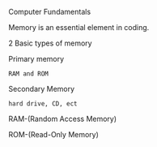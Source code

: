 Computer Fundamentals

Memory is an essential element in coding.

 2 Basic types of memory

Primary memory

    RAM and ROM

Secondary Memory

    hard drive, CD, ect

RAM-(Random Access Memory)

ROM-(Read-Only Memory)